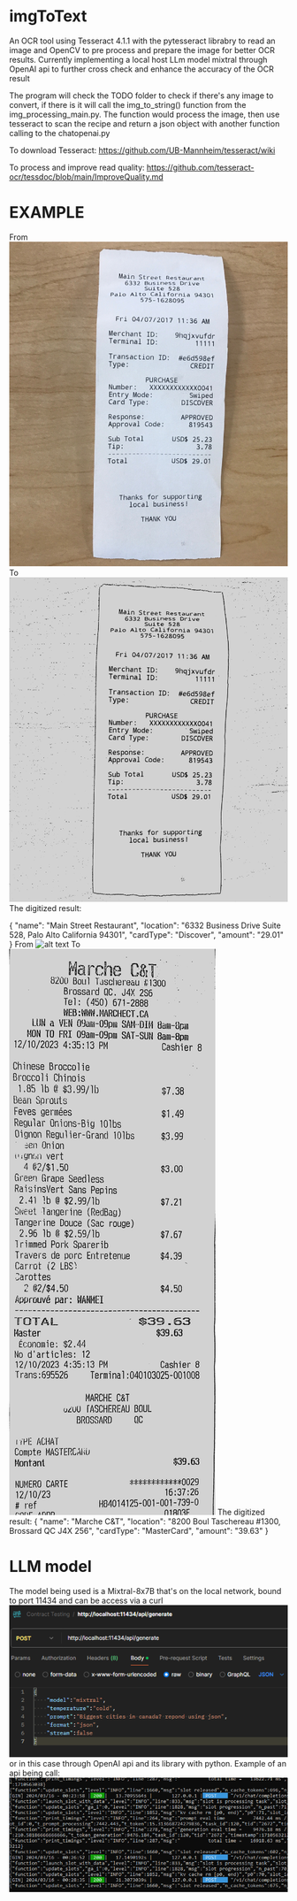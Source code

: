 # imgToText
An OCR tool using Tesseract 4.1.1 with the pytesseract librabry to read an image and OpenCV to pre process and prepare the image for better OCR results. Currently implementing a local host LLm model mixtral through OpenAI api to further cross check and enhance the accuracy of the OCR result

The program will check the TODO folder to check if there's any image to convert, if there is it will call the img_to_string() function from the img_processing_main.py. The function would process the image, then use tesseract to scan the recipe and return a json object with another function calling to the chatopenai.py

To download Tesseract: https://github.com/UB-Mannheim/tesseract/wiki

To process and improve read quality: https://github.com/tesseract-ocr/tessdoc/blob/main/ImproveQuality.md

# EXAMPLE
From ![alt text](temp/test1.jpeg) To ![alt text](temp/NANORemoveNoise.jpg)
The digitized result:

{
"name": "Main Street Restaurant",
"location": "6332 Business Drive Suite 528, Palo Alto California 94301",
"cardType": "Discover",
"amount": "29.01"
}
From ![alt text](temp/image.png) To ![alt text](temp/image.jpg)
The digitized result:
{
"name": "Marche C&T",
"location": "8200 Boul Taschereau #1300, Brossard QC J4X 256",
"cardType": "MasterCard",
"amount": "39.63"
}
# LLM model
The model being used is a Mixtral-8x7B that's on the local network, bound to port 11434 and can be access via a curl 
![alt text](temp/postman_example.png) 
or in this case through OpenAI api and its library with python.
Example of an api being call:
![alt text](temp/image-1.png)